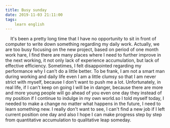 ```yaml
---
title: Busy sunday
date: 2019-11-03 21:11:00
tags:
    learn english
---
```

    It's been a pretty long time that I have no opportunity to sit in front of computer to write down something regarding my daily work. Actually, we are too busy focusing on the new project, based on period of one month work hare, I find there are many places where I need to further improve in the next working, it not only lack of experience accumulation, but lack of effective efficiency. Sometimes, I felt disappointed regarding my performance why I can't do a little better. To be frank, I am not a smart man during working and daily life even I am a little clumsy so that I am never strict with myself, because I don't want to push me a lot. Unfortunately, in real life, if I can't keep on going I will be in danger, because there are more and more young people will go ahead of you even one day they instead of my position if I continue to indulge in my own world.so I told myself today, I needed to make a change no matter what happens in the future, I need to learn something new. I really don't want to see, I can't find a new job if I left current position one day and also I hope I can make progress step by step from quantitative accumulation to qualitative leap someday.